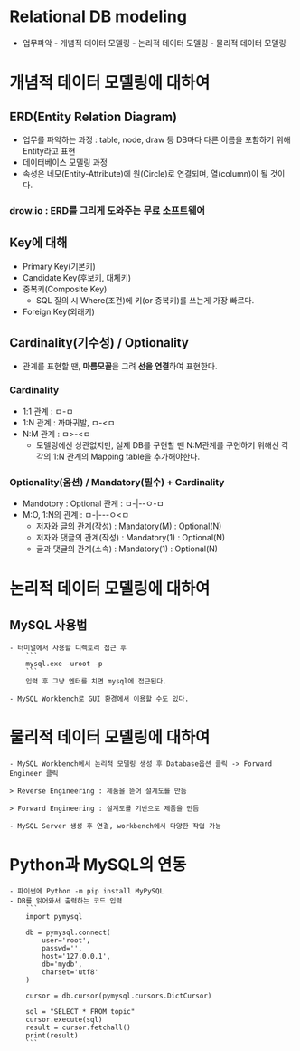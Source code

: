 # Relational DB modeling

- 업무파악 - 개념적 데이터 모델링 - 논리적 데이터 모델링 - 물리적 데이터 모델링

# 개념적 데이터 모델링에 대하여

## ERD(Entity Relation Diagram)
- 업무를 파악하는 과정 : table, node, draw 등 DB마다 다른 이름을 포함하기 위해 Entity라고 표현
- 데이터베이스 모델링 과정
- 속성은 네모(Entity-Attribute)에 원(Circle)로 연결되며, 열(column)이 될 것이다.

### drow.io : ERD를 그리게 도와주는 무료 소프트웨어

## Key에 대해

- Primary Key(기본키)
- Candidate Key(후보키, 대체키)
- 중복키(Composite Key)
    - SQL 질의 시 Where(조건)에 키(or 중복키)를 쓰는게 가장 빠르다.
- Foreign Key(외래키)

## Cardinality(기수성) / Optionality
- 관계를 표현할 땐, **마름모꼴**을 그려 **선을 연결**하여 표현한다.

### Cardinality
- 1:1 관계 : ㅁ-ㅁ
- 1:N 관계 : 까마귀발, ㅁ-<ㅁ
- N:M 관계 : ㅁ>-<ㅁ
    - 모델링에선 상관없지만, 실제 DB를 구현할 땐 N:M관계를 구현하기 위해선 각각의 1:N 관계의 Mapping table을 추가해야한다.

### Optionality(옵션) / Mandatory(필수) + Cardinality
- Mandotory : Optional 관계 : ㅁ-|--ㅇ-ㅁ
- M:O, 1:N의 관계 : ㅁ-|---ㅇ<ㅁ
    - 저자와 글의 관계(작성) : Mandatory(M) : Optional(N)
    - 저자와 댓글의 관계(작성) : Mandatory(1) : Optional(N)
    - 글과 댓글의 관계(소속) : Mandatory(1) : Optional(N)

# 논리적 데이터 모델링에 대하여

## MySQL 사용법

    - 터미널에서 사용할 디렉토리 접근 후 
        ```
        mysql.exe -uroot -p
        ```
        입력 후 그냥 엔터를 치면 mysql에 접근된다.

    - MySQL Workbench로 GUI 환경에서 이용할 수도 있다.


# 물리적 데이터 모델링에 대하여

    - MySQL Workbench에서 논리적 모델링 생성 후 Database옵션 클릭 -> Forward Engineer 클릭

    > Reverse Engineering : 제품을 뜯어 설계도를 만듬

    > Forward Engineering : 설계도를 기반으로 제품을 만듬

    - MySQL Server 생성 후 연결, workbench에서 다양한 작업 가능


# Python과 MySQL의 연동

    - 파이썬에 Python -m pip install MyPySQL
    - DB를 읽어와서 출력하는 코드 입력
        ```
        import pymysql

        db = pymysql.connect(
            user='root', 
            passwd='', 
            host='127.0.0.1', 
            db='mydb', 
            charset='utf8'
        )

        cursor = db.cursor(pymysql.cursors.DictCursor)

        sql = "SELECT * FROM topic"
        cursor.execute(sql)
        result = cursor.fetchall()
        print(result)
        ```











